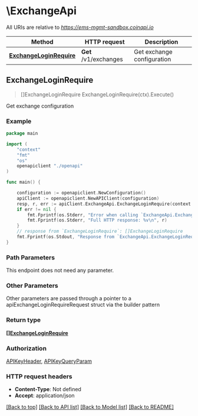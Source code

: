 # \ExchangeApi

All URIs are relative to *https://ems-mgmt-sandbox.coinapi.io*

Method | HTTP request | Description
------------- | ------------- | -------------
[**ExchangeLoginRequire**](ExchangeApi.md#ExchangeLoginRequire) | **Get** /v1/exchanges | Get exchange configuration



## ExchangeLoginRequire

> []ExchangeLoginRequire ExchangeLoginRequire(ctx).Execute()

Get exchange configuration



### Example

```go
package main

import (
    "context"
    "fmt"
    "os"
    openapiclient "./openapi"
)

func main() {

    configuration := openapiclient.NewConfiguration()
    apiClient := openapiclient.NewAPIClient(configuration)
    resp, r, err := apiClient.ExchangeApi.ExchangeLoginRequire(context.Background()).Execute()
    if err != nil {
        fmt.Fprintf(os.Stderr, "Error when calling `ExchangeApi.ExchangeLoginRequire``: %v\n", err)
        fmt.Fprintf(os.Stderr, "Full HTTP response: %v\n", r)
    }
    // response from `ExchangeLoginRequire`: []ExchangeLoginRequire
    fmt.Fprintf(os.Stdout, "Response from `ExchangeApi.ExchangeLoginRequire`: %v\n", resp)
}
```

### Path Parameters

This endpoint does not need any parameter.

### Other Parameters

Other parameters are passed through a pointer to a apiExchangeLoginRequireRequest struct via the builder pattern


### Return type

[**[]ExchangeLoginRequire**](ExchangeLoginRequire.md)

### Authorization

[APIKeyHeader](../README.md#APIKeyHeader), [APIKeyQueryParam](../README.md#APIKeyQueryParam)

### HTTP request headers

- **Content-Type**: Not defined
- **Accept**: application/json

[[Back to top]](#) [[Back to API list]](../README.md#documentation-for-api-endpoints)
[[Back to Model list]](../README.md#documentation-for-models)
[[Back to README]](../README.md)

